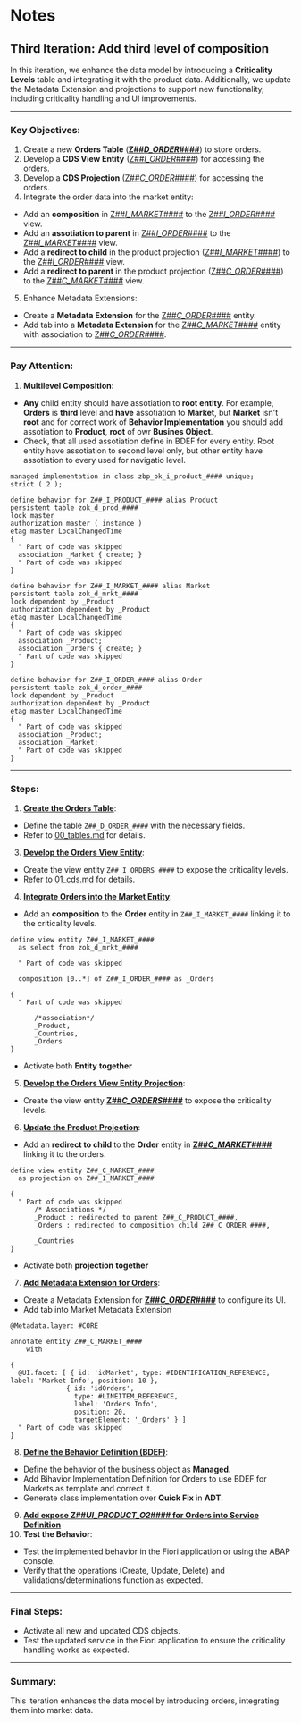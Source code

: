 # Notes
## Third Iteration: Add third level of composition
In this iteration, we enhance the data model by introducing a **Criticality Levels** table and integrating it with the product data. Additionally, we update the Metadata Extension and projections to support new functionality, including criticality handling and UI improvements.

---
### Key Objectives:
1. Create a new **Orders Table** (**[Z##_D_ORDER_####](./00_tables.md#z##_d_order_)**) to store orders.
2. Develop a **CDS View Entity** ([Z##_I_ORDER_####](./01_cds.md#z##_i_order_)) for accessing the orders.
2. Develop a **CDS Projection** ([Z##_C_ORDER_####](./02_cds.md#z##_c_order_)) for accessing the orders.
3. Integrate the order data into the market entity:
  - Add an **composition** in [Z##_I_MARKET_####](./02_cds.md#z##_i_market_) to the [Z##_I_ORDER_####](./01_cds.md#z##_i_order_) view.
  - Add an **assotiation to parent** in [Z##_I_ORDER_####](./02_cds.md#z##_i_order_) to the [Z##_I_MARKET_####](./01_cds.md#z##_i_market_) view.
  - Add a **redirect to child** in the product projection ([Z##_I_MARKET_####](./02_cds.md#z##_i_market_)) to the [Z##_I_ORDER_####](./02_cds.md#z##_i_order_) view.
  - Add a **redirect to parent** in the product projection ([Z##_C_ORDER_####](./02_cds.md#z##_c_order_)) to the [Z##_C_MARKET_####](./02_cds.md#z##_c_market_) view.
5. Enhance Metadata Extensions:
  - Create a **Metadata Extension** for the [Z##_C_ORDER_####](./03_metadata_extension.md#z##_c_order_) entity.
  - Add tab into a **Metadata Extension** for the [Z##_C_MARKET_####](./03_metadata_extension.md#z##_c_market_) entity with association to [Z##_C_ORDER_####](./03_metadata_extension.md#z##_c_order_).

---
### Pay Attention:
1. **Multilevel Composition**:
  - **Any** child entity should have assotiation to **root entity**. For example, **Orders** is **third** level and **have** assotiation to **Market**, but **Market** isn't **root** and for correct work of **Behavior Implementation** you should add assotiation to **Product**, **root** of owr **Busines Object**.
  - Check, that all used assotiation define in BDEF for every entity. Root entity have assotiation to second level only, but other entity have assotiation to every used for navigatio level.
  ```ABAP
  managed implementation in class zbp_ok_i_product_#### unique;
  strict ( 2 );

  define behavior for Z##_I_PRODUCT_#### alias Product
  persistent table zok_d_prod_####
  lock master
  authorization master ( instance )
  etag master LocalChangedTime
  {
    " Part of code was skipped
    association _Market { create; }
    " Part of code was skipped
  }

  define behavior for Z##_I_MARKET_#### alias Market
  persistent table zok_d_mrkt_####
  lock dependent by _Product
  authorization dependent by _Product
  etag master LocalChangedTime
  {
    " Part of code was skipped
    association _Product;
    association _Orders { create; }
    " Part of code was skipped
  }

  define behavior for Z##_I_ORDER_#### alias Order
  persistent table zok_d_order_####
  lock dependent by _Product
  authorization dependent by _Product
  etag master LocalChangedTime
  {
    " Part of code was skipped
    association _Product;
    association _Market;
    " Part of code was skipped
  }
```
---
### Steps:
1. **[Create the Orders Table](./00_tables.md)**:
  - Define the table `Z##_D_ORDER_####` with the necessary fields.
  - Refer to [00_tables.md](./00_tables.md) for details.
3. **[Develop the Orders View Entity](./01_cds.md)**:
  - Create the view entity `Z##_I_ORDERS_####` to expose the criticality levels.
  - Refer to [01_cds.md](./01_cds.md) for details.
4. **[Integrate Orders into the Market Entity](./02_cds.md)**:
  - Add an **composition** to the **Order** entity in `Z##_I_MARKET_####` linking it to the criticality levels.
  ```ABAP
  define view entity Z##_I_MARKET_####
    as select from zok_d_mrkt_####

    " Part of code was skipped

    composition [0..*] of Z##_I_ORDER_#### as _Orders

  {
    " Part of code was skipped

        /*association*/
        _Product,
        _Countries,
        _Orders
  }
  ```
  - Activate both **Entity** **together**
5. **[Develop the Orders View Entity Projection](./02_cds.md#z##_i_order_)**:
  - Create the view entity **[Z##_C_ORDERS_####](./02_cds.md#z##_i_order_)** to expose the criticality levels.
6. **[Update the Product Projection](./02_cds.md#z##_c_market_)**:
  - Add an **redirect to child** to the **Order** entity in **[Z##_C_MARKET_####](./02_cds.md#z##_c_market_)** linking it to the orders.
  ```ABAP
  define view entity Z##_C_MARKET_####
    as projection on Z##_I_MARKET_####

  {
    " Part of code was skipped
        /* Associations */
        _Product : redirected to parent Z##_C_PRODUCT_####,
        _Orders : redirected to composition child Z##_C_ORDER_####,

        _Countries
  }
  ```
  - Activate both **projection** **together**
7. **[Add Metadata Extension for Orders](./03_metadata_extension.md#z##_c_market_)**:
  - Create a Metadata Extension for **[Z##_C_ORDER_####](./03_metadata_extension#z##_c_market_)** to configure its UI.
  - Add tab into Market Metadata Extension
  ```ABAP
  @Metadata.layer: #CORE

  annotate entity Z##_C_MARKET_####
      with

  {
    @UI.facet: [ { id: 'idMarket', type: #IDENTIFICATION_REFERENCE, label: 'Market Info', position: 10 },
                { id: 'idOrders',
                  type: #LINEITEM_REFERENCE,
                  label: 'Orders Info',
                  position: 20,
                  targetElement: '_Orders' } ]
    " Part of code was skipped
  }
  ```
8. **[Define the Behavior Definition (BDEF)](./06_behavior_implementation.md#z##_i_product_)**:
  - Define the behavior of the business object as **Managed**.
  - Add Bihavior Implementation Definition for Orders to use BDEF for Markets as template and correct it.
  - Generate class implementation over **Quick Fix** in **ADT**.
9. **[Add expose Z##_UI_PRODUCT_O2_#### for Orders into Service Definition ](./04_service.md)**
9. **Test the Behavior**:
  - Test the implemented behavior in the Fiori application or using the ABAP console.
  - Verify that the operations (Create, Update, Delete) and validations/determinations function as expected.
---
### Final Steps:
- Activate all new and updated CDS objects.
- Test the updated service in the Fiori application to ensure the criticality handling works as expected.
---
### Summary:
This iteration enhances the data model by introducing orders, integrating them into market data.